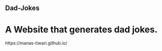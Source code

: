 ## Dad-Jokes ##

# A Website that generates dad jokes.

<link>https://manas-tiwari.github.io/</link>
